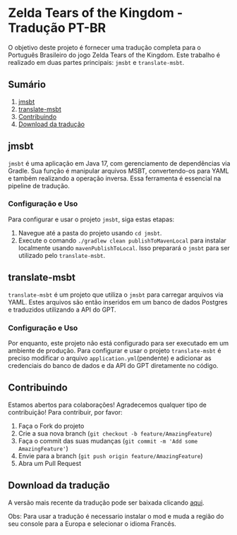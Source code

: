 # Zelda Tears of the Kingdom - Tradução PT-BR

O objetivo deste projeto é fornecer uma tradução completa para o Português Brasileiro do jogo Zelda Tears of the Kingdom. Este trabalho é realizado em duas partes principais: `jmsbt` e `translate-msbt`.

## Sumário
1. [jmsbt](#jmsbt)
2. [translate-msbt](#translate-msbt)
3. [Contribuindo](#contribuindo)
4. [Download da tradução](#download-da-tradução)

## jmsbt <a name="jmsbt"></a>

`jmsbt` é uma aplicação em Java 17, com gerenciamento de dependências via Gradle. Sua função é manipular arquivos MSBT, convertendo-os para YAML e também realizando a operação inversa. Essa ferramenta é essencial na pipeline de tradução.

### Configuração e Uso

Para configurar e usar o projeto `jmsbt`, siga estas etapas:

1. Navegue até a pasta do projeto usando `cd jmsbt`.
2. Execute o comando `./gradlew clean publishToMavenLocal` para instalar localmente usando `mavenPublishToLocal`. Isso preparará o `jmsbt` para ser utilizado pelo `translate-msbt`.

## translate-msbt <a name="translate-msbt"></a>

`translate-msbt` é um projeto que utiliza o `jmsbt` para carregar arquivos via YAML. Estes arquivos são então inseridos em um banco de dados Postgres e traduzidos utilizando a API do GPT.

### Configuração e Uso

Por enquanto, este projeto não está configurado para ser executado em um ambiente de produção. Para configurar e usar o projeto `translate-msbt` é preciso modificar o arquivo `application.yml`(pendente) e adicionar as credenciais do banco de dados e da API do GPT diretamente no código.

## Contribuindo <a name="contribuindo"></a>

Estamos abertos para colaborações! Agradecemos qualquer tipo de contribuição! Para contribuir, por favor:

1. Faça o Fork do projeto
2. Crie a sua nova branch (`git checkout -b feature/AmazingFeature`)
3. Faça o commit das suas mudanças (`git commit -m 'Add some AmazingFeature'`)
4. Envie para a branch (`git push origin feature/AmazingFeature`)
5. Abra um Pull Request

## Download da tradução <a name="download-da-tradução"></a>

A versão mais recente da tradução pode ser baixada clicando [aqui](build/Mod%20-%20PT-BR%20Tradução.zip).

Obs: Para usar a tradução é necessario instalar o mod e muda a região do seu console para a Europa e selecionar o idioma Francês.